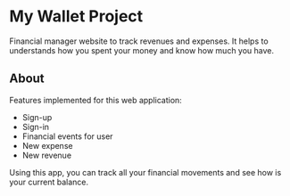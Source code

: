 # My Wallet Project
Financial manager website to track revenues and expenses. It helps to understands how you spent your money and know how much you have.

## About
Features implemented for this web application:
- Sign-up
- Sign-in
- Financial events for user
- New expense
- New revenue

Using this app, you can track all your financial movements and see how is your current balance.
